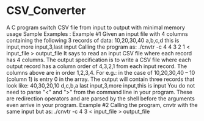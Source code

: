 # CSV_Converter
A C program switch CSV file from input to output with minimal memory usage
Sample Examples :
Example #1
Given an input file with 4 columns containing the following 3 records of data:
10,20,30,40
a,b,c,d
this is input,more input,3,last input
Calling the program as:
./cnvtr -c 4 4 3 2 1 < input_file > output_file
It says to read an input CSV file where each record has 4 columns. The output specification is to
write a CSV file where each output record has a column order of 4,3,2,1 from each input record.
The columns above are in order 1,2,3,4. For e.g.: in the case of 10,20,30,40 – 10 (column 1) is
entry 0 in the array.
The output will contain three records that look like:
40,30,20,10
d,c,b,a
last input,3,more input,this is input
You do not need to parse "<" and ">" from the command line in your program. These
are redirection operators and are parsed by the shell before the arguments even arrive in
your program.
Example #2
Calling the program, cnvtr with the same input but as: 
./cnvtr -c 4 3 < input_file > output_file
